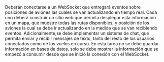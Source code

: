 Deberán conectarse a un WebSocket que entregará eventos sobre posiciones de aviones las cuales se van actualizando en tiempo real.
Cada uno deberá construir un sitio web que permita desplegar esta información en un mapa, que muestre todas las rutas disponibles, y posición de los aviones la cual se debe ir actualizando en la medida que se van recibiendo eventos.
Adicionalmente,se debe implementar un sistema de chat, que permita enviar y recibir mensajes de texto, tanto del resto de los usuarios conectados como de los vuelos en curso.
En esta tarea no se debe guardar información en bases de datos, solo se debe mostrar la información que se empezó a consumir desde que se inició la conexión con el WebSocket.